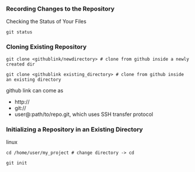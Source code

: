### Recording Changes to the Repository
Checking the Status of Your Files
```
git status
```
### Cloning Existing Repository
```
git clone <githublink/newdirectory> # clone from github inside a newly created dir

git clone <githublink existing_directory> # clone from github inside an existing directory
```

github link can come as
- http://
- git://
- user@:path/to/repo.git, which uses SSH transfer protocol


### Initializing a Repository in an Existing Directory
linux
```
cd /home/user/my_project # change directory -> cd

git init 
```
